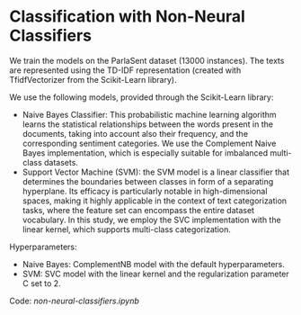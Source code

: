 # Classification with Non-Neural Classifiers

We train the models on the ParlaSent dataset (13000 instances). The texts are represented using the TD-IDF representation (created with TfidfVectorizer from the Scikit-Learn library).

We use the following models, provided through the Scikit-Learn library:
-  Naive Bayes Classifier: This probabilistic machine learning algorithm learns the statistical relationships between the words present in the documents, taking into account also their frequency, and the corresponding sentiment categories. We use the Complement Naive Bayes implementation, which is especially suitable for imbalanced multi-class datasets. 
-  Support Vector Machine (SVM): the SVM model is a linear classifier that determines the boundaries between classes in form of a separating hyperplane. Its efficacy is particularly notable in high-dimensional spaces, making it highly applicable in the context of text categorization tasks, where the feature set can encompass the entire dataset vocabulary. In this study, we employ the SVC implementation with the linear kernel, which supports multi-class categorization.

Hyperparameters:
- Naive Bayes: ComplementNB model with the default hyperparameters.
- SVM: SVC model with the linear kernel and the regularization parameter C set to 2.

Code: *non-neural-classifiers.ipynb*